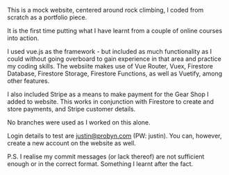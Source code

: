 This is a mock website, centered around rock climbing, I coded from scratch as a portfolio piece. 

It is the first time putting what I have learnt from a couple of online courses into action.

I used vue.js as the framework - but included as much functionality as I could without going overboard to gain experience in that area and practice my coding skills. The websiite makes use of Vue Router, Vuex, Firestore Database, Firestore Storage, Firestore Functions, as well as Vuetify, among other features.

I also included Stripe as a means to make payment for the Gear Shop I added to website. This works in conjunction with Firestore to create and store payments, and Stripe customer details.

No branches were used as I worked on this alone.

Login details to test are justin@probyn.com (PW: justin). You can, however, create a new account on the website as well.

P.S. I realise my commit messages (or lack thereof) are not sufficient enough or in the correct format. Something I learnt after the fact.
